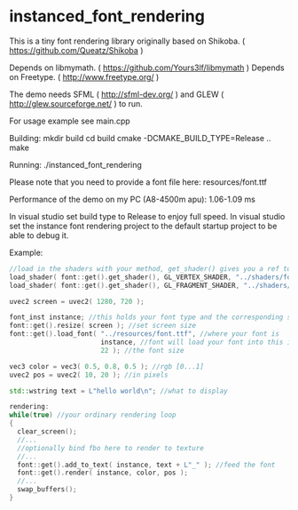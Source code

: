 instanced_font_rendering
========================

This is a tiny font rendering library originally 
based on Shikoba. ( https://github.com/Queatz/Shikoba )

Depends on libmymath. ( https://github.com/Yours3lf/libmymath )
Depends on Freetype. ( http://www.freetype.org/ )

The demo needs SFML ( http://sfml-dev.org/ ) and 
GLEW ( http://glew.sourceforge.net/ ) to run.

For usage example see main.cpp
 
Building: 
mkdir build 
cd build 
cmake -DCMAKE_BUILD_TYPE=Release ..
make 
 
Running:
./instanced_font_rendering 

Please note that you need to provide a font file here: 
resources/font.ttf 

Performance of the demo on my PC (A8-4500m apu): 1.06-1.09 ms 

In visual studio set build type to Release to enjoy full speed. 
In visual studio set the instance font rendering project to the 
default startup project to be able to debug it.

Example: 
```c++ 
//load in the shaders with your method, get_shader() gives you a ref to the shader program 
load_shader( font::get().get_shader(), GL_VERTEX_SHADER, "../shaders/font/font.vs" ); 
load_shader( font::get().get_shader(), GL_FRAGMENT_SHADER, "../shaders/font/font.ps" ); 

uvec2 screen = uvec2( 1280, 720 );

font_inst instance; //this holds your font type and the corresponding sizes
font::get().resize( screen ); //set screen size
font::get().load_font( "../resources/font.ttf", //where your font is
                       instance, //font will load your font into this instance
                       22 ); //the font size

vec3 color = vec3( 0.5, 0.8, 0.5 ); //rgb [0...1]
uvec2 pos = uvec2( 10, 20 ); //in pixels

std::wstring text = L"hello world\n"; //what to display

rendering:
while(true) //your ordinary rendering loop
{
  clear_screen();
  //...
  //optionally bind fbo here to render to texture
  //...
  font::get().add_to_text( instance, text + L"_" ); //feed the font
  font::get().render( instance, color, pos );
  //...
  swap_buffers();
}
```
